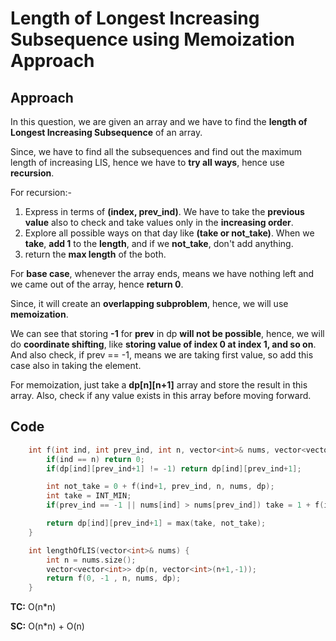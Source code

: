 # Length of Longest Increasing Subsequence using Memoization Approach

## Approach

In this question, we are given an array and we have to find the **length of Longest Increasing Subsequence** of an array.

Since, we have to find all the subsequences and find out the maximum length of increasing LIS, hence we have to **try all ways**, hence use **recursion**.

For recursion:-

1. Express in terms of **(index, prev_ind)**. We have to take the **previous value** also to check and take values only in the **increasing order**.
2. Explore all possible ways on that day like **(take or not_take)**. When we **take**, **add 1** to the **length**, and if we **not_take**, don't add anything.
3. return the **max length** of the both.

For **base case**, whenever the array ends, means we have nothing left and we came out of the array, hence **return 0**.

Since, it will create an **overlapping subproblem**, hence, we will use **memoization**.

We can see that storing **-1** for **prev** in dp **will not be possible**, hence, we will do **coordinate shifting**, like **storing value of index 0 at index 1, and so on**. And also check, if prev == -1, means we are taking first value, so add this case also in taking the element.

For memoization, just take a **dp[n][n+1]** array and store the result in this array. Also, check if any value exists in this array before moving forward.

## Code

```c++
    int f(int ind, int prev_ind, int n, vector<int>& nums, vector<vector<int>>& dp){
        if(ind == n) return 0;
        if(dp[ind][prev_ind+1] != -1) return dp[ind][prev_ind+1];

        int not_take = 0 + f(ind+1, prev_ind, n, nums, dp);
        int take = INT_MIN;
        if(prev_ind == -1 || nums[ind] > nums[prev_ind]) take = 1 + f(ind+1, ind, n, nums, dp);

        return dp[ind][prev_ind+1] = max(take, not_take);
    }

    int lengthOfLIS(vector<int>& nums) {
        int n = nums.size();
        vector<vector<int>> dp(n, vector<int>(n+1,-1));
        return f(0, -1 , n, nums, dp);
    }
```

**TC:** O(n\*n)

**SC:** O(n\*n) + O(n)
